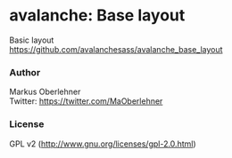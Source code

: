 # avalanche: Base layout
Basic layout  
https://github.com/avalanchesass/avalanche_base_layout

### Author
Markus Oberlehner  
Twitter: https://twitter.com/MaOberlehner

### License
GPL v2 (http://www.gnu.org/licenses/gpl-2.0.html)
